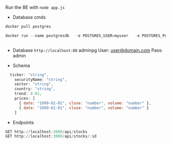 Run the BE with `node app.js`


- Database cmds 

```powershell
docker pull postgres

docker run --name postgresdb   -e POSTGRES_USER=myuser   -e POSTGRES_PASSWORD=mysecretpassword   -e POSTGRES_DB=postgresdb   -v $(pwd)/db:/docker-entrypoint-initdb.d/   -p 5432:5432   -d postgres
 
 ```

- Database 
`http://localhost:80` adminpg
User: user@domain.com
Pass: admin

- Schema 

```javascript
  ticker: "string",
    securityName: "string",
    sector: "string",
    country: "string",
    trend: 0.01,
    prices: [
      { date: "1999-01-01", close: "number", volume: "number" },
      { date: "1999-01-01", close: "number", volume: "number" }
    ]
```

- Endpoints

```powershell
GET http://localhost:3000/api/stocks
GET http://localhost:3000/api/stocks/:id
```

